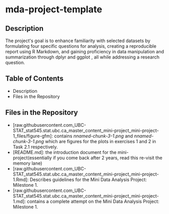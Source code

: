 # mda-project-template
## Description

The project's goal is to enhance familiarity with selected datasets by formulating four specific questions for analysis, creating a reproducible report using R Markdown, and gaining proficiency in data manipulation and summarization through dplyr and ggplot , all while addressing a research question.


## Table of Contents
- Description
- Files in the Repository


## Files in the Repository

- [raw.githubusercontent.com_UBC-STAT_stat545.stat.ubc.ca_master_content_mini-project_mini-project-1_files/figure-gfm]: contains *nnamed-chunk-3-1.png* and *nnamed-chunk-3-1.png* which are figures for the plots in exercises 1 and 2 in Task 2.1 respectively. 
- [README.md]: the introduction document for the mini-project(essentially if you come back after 2 years, read this re-visit the memory lane)
- [raw.githubusercontent.com_UBC-STAT_stat545.stat.ubc.ca_master_content_mini-project_mini-project-1.Rmd]: Describes guidelines for the Mini Data Analysis Project: Milestone 1.
- [raw.githubusercontent.com_UBC-STAT_stat545.stat.ubc.ca_master_content_mini-project_mini-project-1.md]: contains a complete attempt on the Mini Data Analysis Project: Milestone 1.

